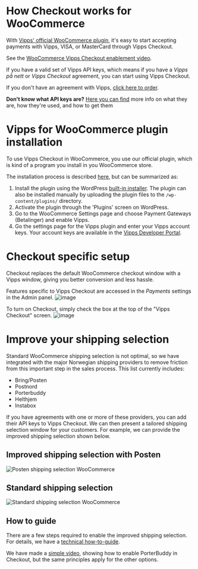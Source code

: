 <!-- START_METADATA
---
title: "How it works: WooCommerce"
sidebar_position: 12
---
END_METADATA -->

# How Checkout works for WooCommerce

With [Vipps' official WooCommerce plugin](https://wordpress.org/plugins/woo-vipps/), it's easy to start accepting payments with Vipps, VISA, or MasterCard through Vipps Checkout.

<!-- START_HIDDEN_IN_GITHUB

<iframe width="100%" height="500" src="https://www.youtube-nocookie.com/embed/86RSKuQ5GME" title="YouTube video player" frameborder="0" allow="accelerometer; autoplay; clipboard-write; encrypted-media; gyroscope; picture-in-picture; web-share; fullscreen"></iframe>

END_HIDDEN_IN_GITHUB -->

<!-- START_COMMENT -->
See the [WooCommerce Vipps Checkout enablement video](https://www.youtube.com/watch?v=86RSKuQ5GME).
<!-- END_COMMENT -->

If you have a valid set of Vipps API keys, which means if you have a *Vipps på nett* or *Vipps Checkout* agreement, you can start using Vipps Checkout.

If you don't have an agreement with Vipps, [click here to order](https://portal.vipps.no/register/vippscheckout).

**Don't know what API keys are?** [Here you can find](https://developer.vippsmobilepay.com/docs/common-topics/api-keys/) more info on what they are, how they're used, and how to get them

# Vipps for WooCommerce plugin installation

To use Vipps Checkout in WooCommerce, you use our official plugin, which is kind of a program you install in you WooCommerce store.

The installation process is described [here](https://github.com/vippsas/vipps-woocommerce), but can be summarized as:

1. Install the plugin using the WordPress [built-in installer](https://codex.wordpress.org/Managing_Plugins#Installing_Plugins). The plugin can also be installed manually by uploading the plugin files to the `/wp-content/plugins/` directory.
2. Activate the plugin through the 'Plugins' screen on WordPress.
3. Go to the WooCommerce Settings page and choose Payment Gateways (Betalinger) and enable Vipps.
4. Go the settings page for the Vipps plugin and enter your Vipps account keys. Your account keys are available in the [Vipps Developer Portal](https://portal.vipps.no).

# Checkout specific setup

Checkout replaces the default WooCommerce checkout window with a Vipps window, giving you better conversion and less hassle.

Features specific to Vipps Checkout are accessed in the *Payments* settings in the Admin panel.
![image](https://user-images.githubusercontent.com/25223283/226337801-7561a625-4ad5-4a68-aa56-96a6c1bcaf68.png)

To turn on Checkout, simply check the box at the top of the "Vipps Checkout" screen.
![image](https://user-images.githubusercontent.com/25223283/226338565-250873b7-ff9d-449a-8b7e-ce7392441a2c.png)

# Improve your shipping selection

Standard WooCommerce shipping selection is not optimal, so we have integrated with the major Norwegian shipping providers to remove friction from this important step in the sales process. This list currently includes:

* Bring/Posten
* Postnord
* Porterbuddy
* Helthjem
* Instabox

If you have agreements with one or more of these providers, you can add their API keys to Vipps Checkout. We can then present a tailored shipping selection window for your customers. For example, we can provide the improved shipping selection shown below.

## Improved shipping selection with Posten

![Posten shipping selection WooCommerce](https://user-images.githubusercontent.com/25223283/226342343-479fb87c-6f4c-4557-8b77-bafd6c36eac7.gif)

## Standard shipping selection

![Standard shipping selection WooCommerce](https://user-images.githubusercontent.com/25223283/226344800-09395fc7-b1d8-4db3-8815-1d3a71e0a9ab.gif)

## How to guide

There are a few steps required to enable the improved shipping selection. For details, we have a [technical how-to-guide](https://developer.vippsmobilepay.com/docs/APIs/checkout-api/vipps-checkout-how-it-works-shipping).

We have made a [simple video](https://www.youtube.com/watch?v=f4NVq4A73UA), showing how to enable PorterBuddy in Checkout, but the same principles apply for the other options.

<!-- START_HIDDEN_IN_GITHUB

<iframe width="100%" height="500" src="https://www.youtube-nocookie.com/embed/f4NVq4A73UA" title="YouTube video player" frameborder="0" allow="accelerometer; autoplay; clipboard-write; encrypted-media; gyroscope; picture-in-picture; web-share; fullscreen"></iframe>

END_HIDDEN_IN_GITHUB -->
